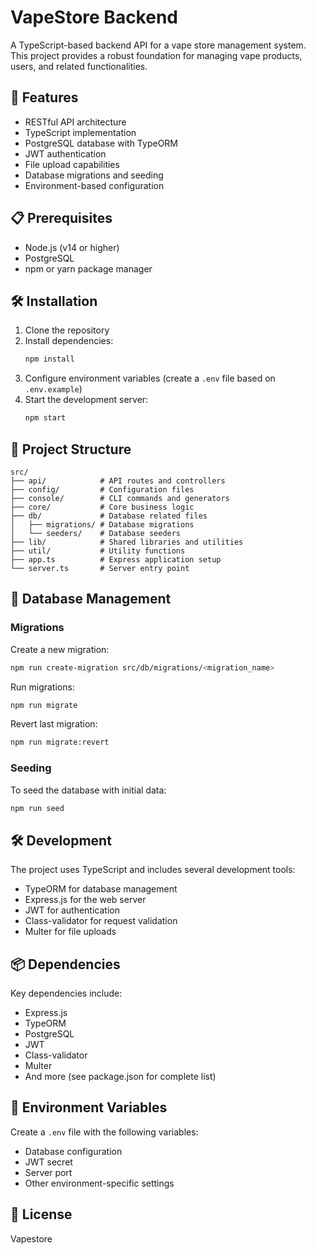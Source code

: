 # VapeStore Backend

A TypeScript-based backend API for a vape store management system. This project provides a robust foundation for managing vape products, users, and related functionalities.

## 🚀 Features

- RESTful API architecture
- TypeScript implementation
- PostgreSQL database with TypeORM
- JWT authentication
- File upload capabilities
- Database migrations and seeding
- Environment-based configuration

## 📋 Prerequisites

- Node.js (v14 or higher)
- PostgreSQL
- npm or yarn package manager

## 🛠️ Installation

1. Clone the repository
2. Install dependencies:
   ```bash
   npm install
   ```
3. Configure environment variables (create a `.env` file based on `.env.example`)
4. Start the development server:
   ```bash
   npm start
   ```

## 📁 Project Structure

```
src/
├── api/            # API routes and controllers
├── config/         # Configuration files
├── console/        # CLI commands and generators
├── core/           # Core business logic
├── db/             # Database related files
│   ├── migrations/ # Database migrations
│   └── seeders/    # Database seeders
├── lib/            # Shared libraries and utilities
├── util/           # Utility functions
├── app.ts          # Express application setup
└── server.ts       # Server entry point
```

## 🔄 Database Management

### Migrations

Create a new migration:
```bash
npm run create-migration src/db/migrations/<migration_name>
```

Run migrations:
```bash
npm run migrate
```

Revert last migration:
```bash
npm run migrate:revert
```

### Seeding

To seed the database with initial data:
```bash
npm run seed
```

## 🛠️ Development

The project uses TypeScript and includes several development tools:

- TypeORM for database management
- Express.js for the web server
- JWT for authentication
- Class-validator for request validation
- Multer for file uploads

## 📦 Dependencies

Key dependencies include:
- Express.js
- TypeORM
- PostgreSQL
- JWT
- Class-validator
- Multer
- And more (see package.json for complete list)

## 🔐 Environment Variables

Create a `.env` file with the following variables:
- Database configuration
- JWT secret
- Server port
- Other environment-specific settings

## 📝 License

Vapestore

